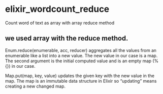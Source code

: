 # elixir_wordcount_reduce
Count word of text as array with array reduce method

## we used array with the reduce method.

Enum.reduce(enumerable, acc, reducer) aggregates all the values from an enumerable like a list into a new value. The new value in our case is a map. The second argument is the initial computed value and is an empty map (%{}) in our case.

Map.put(map, key, value) updates the given key with the new value in the map. The map is an immutable data structure in Elixir so “updating” means creating a new changed map.
